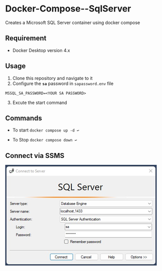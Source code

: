 # Docker-Compose--SqlServer
Creates a Microsoft SQL Server container using docker compose

## Requirement

* Docker Desktop version 4.x

## Usage

1. Clone this repository and navigate to it
2. Configure the **`sa`** password in `sapassword.env` file
````
MSSQL_SA_PASSWORD=<YOUR SA PASSWORD>
````
3. Excute the start command

## Commands

* To start `docker compose up -d ↩`

* To Stop  `docker compose down ↩`

## Connect via SSMS

![alt text](https://github.com/ricban/Docker-Compose--SqlServer/blob/main/ssms.jpg)
